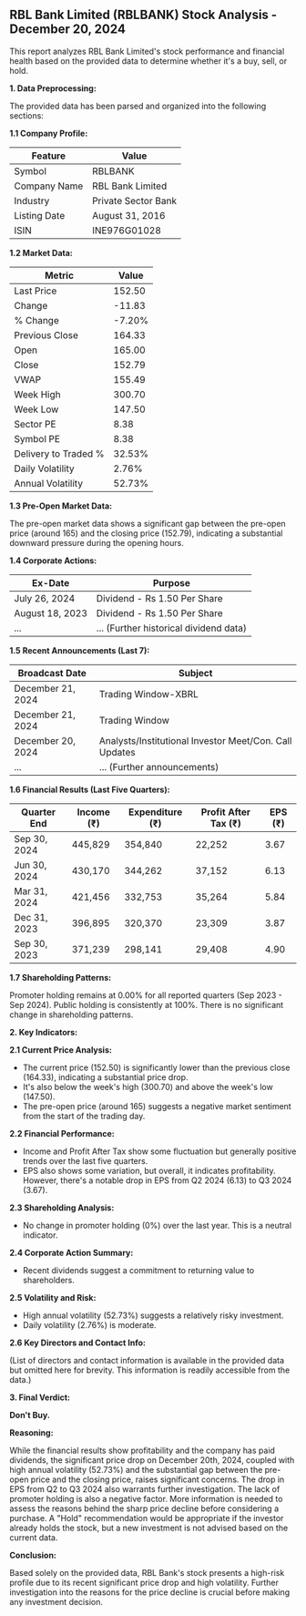 ## RBL Bank Limited (RBLBANK) Stock Analysis - December 20, 2024

This report analyzes RBL Bank Limited's stock performance and financial health based on the provided data to determine whether it's a buy, sell, or hold.

**1. Data Preprocessing:**

The provided data has been parsed and organized into the following sections:

**1.1 Company Profile:**

| Feature          | Value                     |
|-----------------|--------------------------|
| Symbol           | RBLBANK                   |
| Company Name     | RBL Bank Limited          |
| Industry         | Private Sector Bank       |
| Listing Date     | August 31, 2016           |
| ISIN             | INE976G01028              |


**1.2 Market Data:**

| Metric                | Value     |
|-----------------------|------------|
| Last Price            | 152.50     |
| Change                | -11.83     |
| % Change              | -7.20%     |
| Previous Close        | 164.33     |
| Open                  | 165.00     |
| Close                 | 152.79     |
| VWAP                  | 155.49     |
| Week High             | 300.70     |
| Week Low              | 147.50     |
| Sector PE             | 8.38       |
| Symbol PE             | 8.38       |
| Delivery to Traded % | 32.53%     |
| Daily Volatility      | 2.76%      |
| Annual Volatility     | 52.73%     |


**1.3 Pre-Open Market Data:**

The pre-open market data shows a significant gap between the pre-open price (around 165) and the closing price (152.79), indicating a substantial downward pressure during the opening hours.

**1.4 Corporate Actions:**

| Ex-Date     | Purpose                               |
|-------------|---------------------------------------|
| July 26, 2024 | Dividend - Rs 1.50 Per Share          |
| August 18, 2023 | Dividend - Rs 1.50 Per Share          |
| ...          | ... (Further historical dividend data)|


**1.5 Recent Announcements (Last 7):**

| Broadcast Date     | Subject                                      |
|---------------------|----------------------------------------------|
| December 21, 2024  | Trading Window-XBRL                          |
| December 21, 2024  | Trading Window                               |
| December 20, 2024  | Analysts/Institutional Investor Meet/Con. Call Updates |
| ...                 | ... (Further announcements)                  |


**1.6 Financial Results (Last Five Quarters):**

| Quarter End      | Income (₹)     | Expenditure (₹) | Profit After Tax (₹) | EPS (₹) |
|-----------------|----------------|-------------------|-----------------------|---------|
| Sep 30, 2024    | 445,829        | 354,840           | 22,252                | 3.67    |
| Jun 30, 2024    | 430,170        | 344,262           | 37,152                | 6.13    |
| Mar 31, 2024    | 421,456        | 332,753           | 35,264                | 5.84    |
| Dec 31, 2023    | 396,895        | 320,370           | 23,309                | 3.87    |
| Sep 30, 2023    | 371,239        | 298,141           | 29,408                | 4.90    |


**1.7 Shareholding Patterns:**

Promoter holding remains at 0.00% for all reported quarters (Sep 2023 - Sep 2024). Public holding is consistently at 100%.  There is no significant change in shareholding patterns.


**2. Key Indicators:**

**2.1 Current Price Analysis:**

* The current price (152.50) is significantly lower than the previous close (164.33), indicating a substantial price drop.
* It's also below the week's high (300.70) and above the week's low (147.50).
* The pre-open price (around 165) suggests a negative market sentiment from the start of the trading day.

**2.2 Financial Performance:**

* Income and Profit After Tax show some fluctuation but generally positive trends over the last five quarters.
* EPS also shows some variation, but overall, it indicates profitability.  However, there's a notable drop in EPS from Q2 2024 (6.13) to Q3 2024 (3.67).

**2.3 Shareholding Analysis:**

* No change in promoter holding (0%) over the last year. This is a neutral indicator.

**2.4 Corporate Action Summary:**

* Recent dividends suggest a commitment to returning value to shareholders.

**2.5 Volatility and Risk:**

* High annual volatility (52.73%) suggests a relatively risky investment.
* Daily volatility (2.76%) is moderate.

**2.6 Key Directors and Contact Info:**

(List of directors and contact information is available in the provided data but omitted here for brevity.  This information is readily accessible from the data.)


**3. Final Verdict:**

**Don't Buy.**

**Reasoning:**

While the financial results show profitability and the company has paid dividends, the significant price drop on December 20th, 2024, coupled with high annual volatility (52.73%) and the substantial gap between the pre-open price and the closing price, raises significant concerns. The drop in EPS from Q2 to Q3 2024 also warrants further investigation.  The lack of promoter holding is also a negative factor.  More information is needed to assess the reasons behind the sharp price decline before considering a purchase.  A "Hold" recommendation would be appropriate if the investor already holds the stock, but a new investment is not advised based on the current data.

**Conclusion:**

Based solely on the provided data, RBL Bank's stock presents a high-risk profile due to its recent significant price drop and high volatility.  Further investigation into the reasons for the price decline is crucial before making any investment decision.
